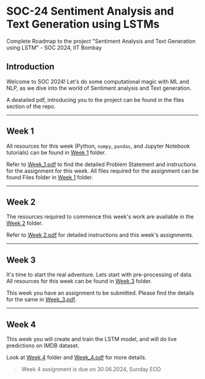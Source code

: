 # SOC-24 Sentiment Analysis and Text Generation using LSTMs
Complete Roadmap to the project "Sentiment Analysis and Text Generation using LSTM" - SOC 2024, IIT Bombay

## Introduction
Welcome to SOC 2024! Let's do some computational magic with ML and NLP, as we dive into the world of Sentiment analysis and Text generation.

A deatailed pdf, introducing you to the project can be found in the files section of the repo.

---

## Week 1
All resources for this week (Python, ```numpy```, ```pandas```, and Jupyter Notebook tutorials) can be found in [Week 1](https://github.com/dionreji/SOC-24_Sentiment_analysis_and_Text_generation/tree/main/Week%201) folder.

Refer to [Week_1.pdf](https://github.com/dionreji/SOC-24_Sentiment_analysis_and_Text_generation/blob/main/Week%201/Week_1.pdf) to find the detailed Problem Statement and instructions for the assignment for this week. All files required for the assignment can be found Files folder in [Week 1](https://github.com/dionreji/SOC-24_Sentiment_analysis_and_Text_generation/tree/main/Week%201) folder.

---

## Week 2
The resources required to commence this week's work are available in the [Week 2](https://github.com/dionreji/SOC-24_Sentiment_analysis_and_Text_generation/tree/main/Week%202) folder. 

Refer to [Week 2.pdf](https://github.com/dionreji/SOC-24_Sentiment_analysis_and_Text_generation/blob/main/Week%202/Week%202.pdf) for detailed instructions and this week's assignments. 

---

## Week 3

It's time to start the real adventure. Lets start with pre-processing of data. All resources for this week can be found in [Week 3](https://github.com/dionreji/SOC-24_Sentiment_analysis_and_Text_generation/tree/main/Week%203) folder.

This week you have an assignment to be submitted. Please find the details for the same in [Week_3.pdf](https://github.com/dionreji/SOC-24_Sentiment_analysis_and_Text_generation/blob/main/Week%203/Week_3.pdf).

---

## Week 4
This week you will create and train the LSTM model, and will do live predictions on IMDB dataset.

Look at [Week 4](https://github.com/dionreji/SOC-24_Sentiment_analysis_and_Text_generation/tree/main/Week%204) folder and [Week_4.pdf](https://github.com/dionreji/SOC-24_Sentiment_analysis_and_Text_generation/blob/main/Week%204/Week_4.pdf) for more details.

> Week 4 assignment is due on 30.06.2024, Sunday EOD
